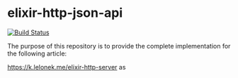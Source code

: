 # elixir-http-json-api

[![Build Status](https://travis-ci.org/KamilLelonek/elixir-http-json-api.svg?branch=master)](https://travis-ci.org/KamilLelonek/elixir-http-json-api)

The purpose of this repository is to provide the complete implementation for the following article:

https://k.lelonek.me/elixir-http-server
 as
